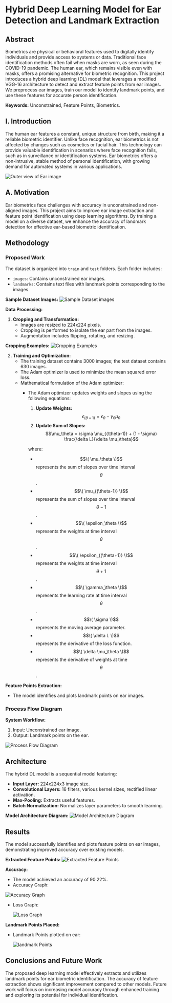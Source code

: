 # Hybrid Deep Learning Model for Ear Detection and Landmark Extraction

## Abstract

Biometrics are physical or behavioral features used to digitally identify individuals and provide access to systems or data. Traditional face identification methods often fail when masks are worn, as seen during the COVID-19 pandemic. The human ear, which remains visible even with masks, offers a promising alternative for biometric recognition. This project introduces a hybrid deep learning (DL) model that leverages a modified VGG-16 architecture to detect and extract feature points from ear images. We preprocess ear images, train our model to identify landmark points, and use these features for accurate person identification.

**Keywords:** Unconstrained, Feature Points, Biometrics.

## I. Introduction

The human ear features a constant, unique structure from birth, making it a reliable biometric identifier. Unlike face recognition, ear biometrics is not affected by changes such as cosmetics or facial hair. This technology can provide valuable identification in scenarios where face recognition fails, such as in surveillance or identification systems. Ear biometrics offers a non-intrusive, stable method of personal identification, with growing demand for automated systems in various applications.

![Outer view of Ear image](images/ear_image.png)

## A. Motivation

Ear biometrics face challenges with accuracy in unconstrained and non-aligned images. This project aims to improve ear image extraction and feature point identification using deep learning algorithms. By training a model on a diverse dataset, we enhance the accuracy of landmark detection for effective ear-based biometric identification.

## Methodology

### Proposed Work

The dataset is organized into `train` and `test` folders. Each folder includes:
- `images`: Contains unconstrained ear images.
- `landmarks`: Contains text files with landmark points corresponding to the images.

**Sample Dataset Images:**
![Sample Dataset images](images/sample_dataset_images.png)

**Data Processing:**
1. **Cropping and Transformation:**
   - Images are resized to 224x224 pixels.
   - Cropping is performed to isolate the ear part from the images.
   - Augmentation includes flipping, rotating, and resizing.

**Cropping Examples:**
![Cropping Examples](images/cropping_examples.png)

2. **Training and Optimization:**
   - The training dataset contains 3000 images; the test dataset contains 630 images.
   - The Adam optimizer is used to minimize the mean squared error loss.
   - Mathematical formulation of the Adam optimizer:
     - The Adam optimizer updates weights and slopes using the following equations:
		1. **Update Weights:**
			$$\epsilon_{(\theta+1)} = \epsilon_\theta - \gamma_\theta \mu_\theta$$
		2. **Update Sum of Slopes:**
			$$\mu_\theta = \sigma \mu_{(\theta-1)} + (1 - \sigma) \frac{\delta L}{\delta \mu_\theta}$$

		where:
		 - $$\( \mu_\theta \)$$ represents the sum of slopes over time interval $$\theta$$.
		 - $$\( \mu_{(\theta-1)} \)$$ represents the sum of slopes over time interval $$\theta - 1$$.
		 - $$\( \epsilon_\theta \)$$ represents the weights at time interval $$\theta$$.
		 - $$\( \epsilon_{(\theta+1)} \)$$ represents the weights at time interval $$\theta + 1$$.
		 - $$\( \gamma_\theta \)$$ represents the learning rate at time interval $$\theta$$.
		 - $$\( \sigma \)$$ represents the moving average parameter.
		 - $$\( \delta L \)$$ represents the derivative of the loss function.
		 - $$\( \delta \mu_\theta \)$$ represents the derivative of weights at time $$\theta$$.


**Feature Points Extraction:**
- The model identifies and plots landmark points on ear images.

### Process Flow Diagram

**System Workflow:**
1. Input: Unconstrained ear image.
2. Output: Landmark points on the ear.

![Process Flow Diagram](images/process_flow_diagram.png)

## Architecture

The hybrid DL model is a sequential model featuring:
- **Input Layer:** 224x224x3 image size.
- **Convolutional Layers:** 16 filters, various kernel sizes, rectified linear activation.
- **Max-Pooling:** Extracts useful features.
- **Batch Normalization:** Normalizes layer parameters to smooth learning.

**Model Architecture Diagram:**
![Model Architecture Diagram](images/model_architecture.png)

## Results

The model successfully identifies and plots feature points on ear images, demonstrating improved accuracy over existing models.

**Extracted Feature Points:**
![Extracted Feature Points](images/extracted_feature_points.png)

**Accuracy:**
- The model achieved an accuracy of 90.22%.
- Accuracy Graph:

![Accuracy Graph](images/accuracy_graph.png)
- Loss Graph:

  ![Loss Graph](images/loss_graph.png)

**Landmark Points Placed:**
- Landmark Points plotted on ear:

   ![landmark Points](images/landmark_plotted_ear.png)
  
## Conclusions and Future Work

The proposed deep learning model effectively extracts and utilizes landmark points for ear biometric identification. The accuracy of feature extraction shows significant improvement compared to other models. Future work will focus on increasing model accuracy through enhanced training and exploring its potential for individual identification.

